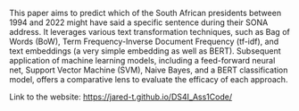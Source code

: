This paper aims to predict which of the South African presidents between 1994 and 2022 might have said a specific sentence during their SONA address. It leverages various text transformation techniques, such as Bag of Words (BoW), Term Frequency-Inverse Document Frequency (tf-idf), and text embeddings (a very simple embedding as well as BERT). Subsequent application of machine learning models, including a feed-forward neural net, Support Vector Machine (SVM), Naive Bayes, and a BERT classification model, offers a comparative lens to evaluate the efficacy of each approach.

Link to the website: https://jared-t.github.io/DS4I_Ass1Code/
